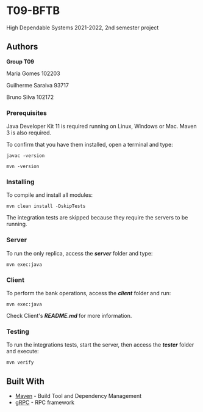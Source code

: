 # T09-BFTB

High Dependable Systems 2021-2022, 2nd semester project


## Authors

**Group T09**

Maria Gomes 102203

Guilherme Saraiva 93717

Bruno Silva 102172


### Prerequisites

Java Developer Kit 11 is required running on Linux, Windows or Mac.
Maven 3 is also required.

To confirm that you have them installed, open a terminal and type:

```
javac -version

mvn -version
```

### Installing

To compile and install all modules:

```
mvn clean install -DskipTests
```

The integration tests are skipped because they require the servers to be running.

### Server

To run the only replica, access the **_server_** folder and type:
```
mvn exec:java
```

### Client

To perform the bank operations, access the **_client_** folder and run:
```
mvn exec:java
```
Check Client's **_README.md_** for more information.

### Testing

To run the integrations tests, start the server, then access the **_tester_** folder and execute:
```
mvn verify
```


## Built With

* [Maven](https://maven.apache.org/) - Build Tool and Dependency Management
* [gRPC](https://grpc.io/) - RPC framework


